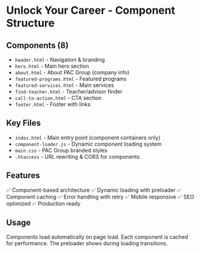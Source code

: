 # Unlock Your Career - Component Structure

## Components (8)
- `header.html` - Navigation & branding
- `hero.html` - Main hero section 
- `about.html` - About PAC Group (company info)
- `featured-programs.html` - Featured programs
- `featured-services.html` - Main services
- `find-teacher.html` - Teacher/advisor finder
- `call-to-action.html` - CTA section
- `footer.html` - Footer with links

## Key Files
- `index.html` - Main entry point (component containers only)
- `component-loader.js` - Dynamic component loading system
- `main.css` - PAC Group branded styles
- `.htaccess` - URL rewriting & CORS for components

## Features
✅ Component-based architecture
✅ Dynamic loading with preloader
✅ Component caching
✅ Error handling with retry
✅ Mobile responsive
✅ SEO optimized
✅ Production ready

## Usage
Components load automatically on page load. Each component is cached for performance. The preloader shows during loading transitions.
